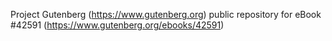 Project Gutenberg (https://www.gutenberg.org) public repository for eBook #42591 (https://www.gutenberg.org/ebooks/42591)
